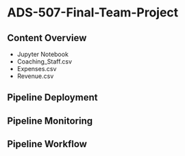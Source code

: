 # ADS-507-Final-Team-Project

## Content Overview
* Jupyter Notebook
* Coaching_Staff.csv
* Expenses.csv
* Revenue.csv

## Pipeline Deployment

## Pipeline Monitoring

## Pipeline Workflow
